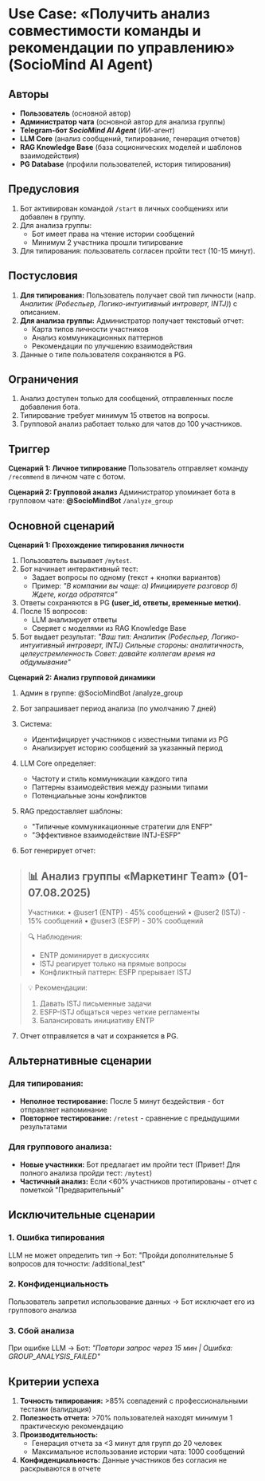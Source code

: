 # Use Case: «Получить анализ совместимости команды и рекомендации по управлению» (SocioMind AI Agent)

## Авторы
- **Пользователь** (основной автор)
- **Администратор чата** (основной автор для анализа группы)
- **Telegram‑бот *SocioMind AI Agent*** (ИИ-агент)
- **LLM Core** (анализ сообщений, типирование, генерация отчетов)
- **RAG Knowledge Base** (база соционических моделей и шаблонов взаимодействия)
- **PG Database** (профили пользователей, история типирования)

## Предусловия
1. Бот активирован командой `/start` в личных сообщениях или добавлен в группу.
2. Для анализа группы:
   - Бот имеет права на чтение истории сообщений
   - Минимум 2 участника прошли типирование
3. Для типирования: пользователь согласен пройти тест (10-15 минут).

## Постусловия
1. **Для типирования:** Пользователь получает свой тип личности (напр. *Аналитик (Робеспьер, Логико-интуитивный интроверт, INTJ)*) с описанием.
2. **Для анализа группы:** Администратор получает текстовый отчет:
   - Карта типов личности участников
   - Анализ коммуникационных паттернов
   - Рекомендации по улучшению взаимодействия
3. Данные о типе пользователя сохраняются в PG.

## Ограничения
1. Анализ доступен только для сообщений, отправленных после добавления бота.
2. Типирование требует минимум 15 ответов на вопросы.
3. Групповой анализ работает только для чатов до 100 участников.

## Триггер
**Сценарий 1: Личное типирование**
Пользователь отправляет команду `/recommend` в личном чате с ботом.

**Сценарий 2: Групповой анализ**
Администратор упоминает бота в групповом чате: **@SocioMindBot** `/analyze_group`

## Основной сценарий
**Сценарий 1: Прохождение типирования личности**
1. Пользователь вызывает `/mytest`.
2. Бот начинает интерактивный тест:
   - Задает вопросы по одному (текст + кнопки вариантов)
   - Пример: *"В компании вы чаще: а) Инициируете разговор б) Ждете, когда обратятся"*
3. Ответы сохраняются в PG **(user_id, ответы, временные метки).**
4. После 15 вопросов:
   - LLM анализирует ответы
   - Сверяет с моделями из RAG Knowledge Base
5. Бот выдает результат:
*"Ваш тип: Аналитик (Робеспьер, Логико-интуитивный интроверт, INTJ)
Сильные стороны: аналитичность, целеустремленность
Совет: давайте коллегам время на обдумывание"*

**Сценарий 2: Анализ групповой динамики**
1. Админ в группе: @SocioMindBot /analyze_group

2. Бот запрашивает период анализа (по умолчанию 7 дней)

3. Система:
   - Идентифицирует участников с известными типами из PG
   - Анализирует историю сообщений за указанный период

4. LLM Core определяет:
   - Частоту и стиль коммуникации каждого типа
   - Паттерны взаимодействия между разными типами
   - Потенциальные зоны конфликтов

5. RAG предоставляет шаблоны:
   - "Типичные коммуникационные стратегии для ENFP"
   - "Эффективное взаимодействие INTJ-ESFP"

6. Бот генерирует отчет:
>📊 Анализ группы «Маркетинг Team» (01-07.08.2025)
>--------------------------------------------
>Участники:
>• @user1 (ENTP) - 45% сообщений
>• @user2 (ISTJ) - 15% сообщений
>• @user3 (ESFP) - 30% сообщений

>🔍 Наблюдения:
>- ENTP доминирует в дискуссиях
>- ISTJ реагирует только на прямые вопросы
>- Конфликтный паттерн: ESFP прерывает ISTJ

>💡 Рекомендации:
>1. Давать ISTJ письменные задачи
>2. ESFP-ISTJ общаться через четкие регламенты
>3. Балансировать инициативу ENTP

7. Отчет отправляется в чат и сохраняется в PG.

## Альтернативные сценарии
### Для типирования:
- **Неполное тестирование:** После 5 минут бездействия - бот отправляет напоминание
- **Повторное тестирование:** `/retest` - сравнение с предыдущими результатами

### Для группового анализа:
- **Новые участники:** Бот предлагает им пройти тест (Привет! Для полного анализа пройди тест: `/mytest`)
- **Частичный анализ:** Если <60% участников протипированы - отчет с пометкой "Предварительный"

## Исключительные сценарии
### 1. Ошибка типирования
LLM не может определить тип → Бот: "Пройди дополнительные 5 вопросов для точности: /additional_test"

### 2. Конфиденциальность
Пользователь запретил использование данных → Бот исключает его из группового анализа

### 3. Сбой анализа
При ошибке LLM → Бот: *"Повтори запрос через 15 мин | Ошибка: GROUP_ANALYSIS_FAILED"*

## Критерии успеха
1. **Точность типирования:** >85% совпадений с профессиональными тестами (валидация)
2. **Полезность отчета:** >70% пользователей находят минимум 1 практическую рекомендацию
3. **Производительность:**
   - Генерация отчета за <3 минут для групп до 20 человек
   - Максимальное использование истории чата: 1000 сообщений
4. **Конфиденциальность:** Данные участников без согласия не раскрываются в отчете

